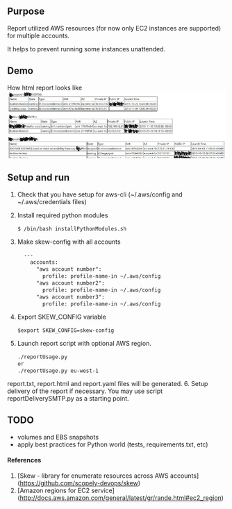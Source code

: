 ## Purpose

Report utilized AWS resources (for now only EC2 instances are supported) for multiple accounts. 

It helps to prevent running some instances unattended.

## Demo

How html report looks like
![Sample html report of EC2 instances](demo/htmlAWSreportExample.jpg) 

## Setup and run

1. Check that you have setup for aws-cli (~/.aws/config and ~/.aws/credentials files)
2. Install required python modules 

    ```
    $ /bin/bash installPythonModules.sh
    ```
3. Make skew-config with all accounts

    ```
      ---
        accounts:
          "aws account number":
            profile: profile-name-in ~/.aws/config
          "aws account number2":
            profile: profile-name-in ~/.aws/config
          "aws account number3":
            profile: profile-name-in ~/.aws/config
    ```
4. Export SKEW_CONFIG variable

    ```
    $export SKEW_CONFIG=skew-config
    ```
5. Launch report script with optional AWS region.

    ```
    ./reportUsage.py
    or 
    ./reportUsage.py eu-west-1
    ```
report.txt, report.html and report.yaml files will be generated.
6. Setup delivery of the report if necessary.
   You may use script reportDeliverySMTP.py as a starting point.
 
## TODO

+ volumes and EBS snapshots
+ apply best practices for Python world (tests, requirements.txt, etc)


#### References

1. [Skew - library for enumerate resources across AWS accounts] (https://github.com/scopely-devops/skew)
2. [Amazon regions for EC2 service] (http://docs.aws.amazon.com/general/latest/gr/rande.html#ec2_region)

